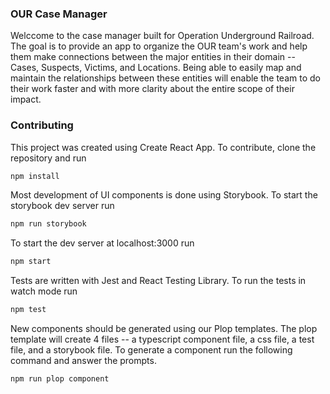 ### OUR Case Manager
Welccome to the case manager built for Operation Underground Railroad. The goal is to provide an app to organize the OUR team's work and help them make connections between the major entities in their domain -- Cases, Suspects, Victims, and Locations. Being able to easily map and maintain the relationships between these entities will enable the team to do their work faster and with more clarity about the entire scope of their impact. 

### Contributing
This project was created using Create React App. To contribute, clone the repository and run 
```bash
npm install
```

Most development of UI components is done using Storybook. To start the storybook dev server run
```bash
npm run storybook
```

To start the dev server at localhost:3000 run 
```bash
npm start
```

Tests are written with Jest and React Testing Library. To run the tests in watch mode run
```bash
npm test
```

New components should be generated using our Plop templates. The plop template will create 4 files -- a typescript component file, a css file, a test file, and a storybook file. To generate a component run the following command and answer the prompts.
```bash
npm run plop component
```